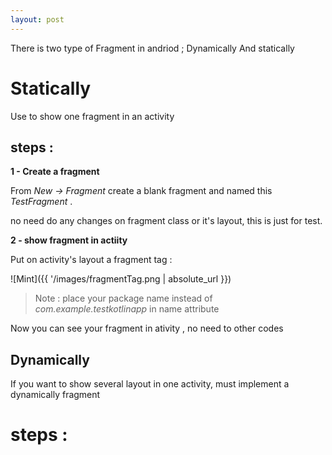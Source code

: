```yaml
---
layout: post
---
```


There is two type of Fragment in andriod ; Dynamically And statically

# Statically

Use to show one fragment in an activity

## steps :

**1 - Create a fragment**

From *New -> Fragment* create a blank fragment and named this *TestFragment* .

no need do any changes on fragment class or it's layout, this is just for test.

**2 - show fragment in actiity**

Put on activity's layout a fragment tag :

![Mint]({{ '/images/fragmentTag.png | absolute_url }})

>Note : place your package name instead of *com.example.testkotlinapp* in name attribute

Now you can see your fragment in ativity , no need to other codes

## Dynamically

If you want to show several layout in one activity, must implement a dynamically fragment

# steps :

